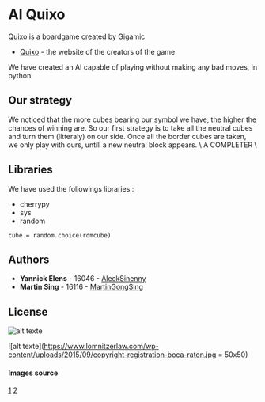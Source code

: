 # AI Quixo

Quixo is a boardgame created by Gigamic
* [Quixo](https://www.gigamic.com/game/quixo) - the website of the creators of the game

We have created an AI capable of playing without making any bad moves, in python

## Our strategy

We noticed that the more cubes bearing our symbol we have, the higher the chances of winning are. So our first strategy is to take all the neutral cubes and turn them (litteraly) on our side. Once all the border cubes are taken, we only play with ours, untill a new neutral block appears. \\ A COMPLETER \\ 

## Libraries

We have used the followings libraries : 

* cherrypy              
* sys
* random 

```
cube = random.choice(rdmcube)
```


## Authors

* **Yannick Elens** - 16046 - [AleckSinenny](https://github.com/AleckSinenny)
* **Martin Sing** - 16116 - [MartinGongSing](https://github.com/MartinGongSing)



## License

![alt texte](https://images.says.com/uploads/story_source/source_image/475645/ea89.jpg)


![alt texte](https://www.lomnitzerlaw.com/wp-content/uploads/2015/09/copyright-registration-boca-raton.jpg = 50x50)


#### Images source
[1](https://images.says.com/uploads/story_source/source_image/475645/ea89.jpg)
[2](https://www.lomnitzerlaw.com/wp-content/uploads/2015/09/copyright-registration-boca-raton.jpg)

